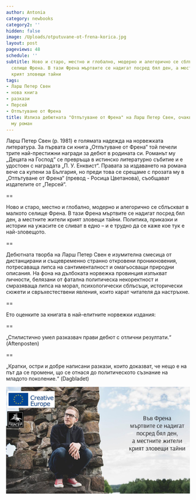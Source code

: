 ```yaml
---
author: Antonia
category: newbooks
category2: ''
hidden: false
image: /Uploads/otputuvane-ot-frena-korica.jpg
layout: post
pageviews: 48
schedule: ''
subtitle: Ново и старо, местно и глобално, модерно и алегорично се сблъскват в малкото
  селище Френа. В тази Френа мъртвите се надигат посред бял ден, а местните жители
  крият зловещи тайни
tags:
- Ларш Петер Свен
- нова книга
- разкази
- Персей
- Отпътуване от Френа
title: Излиза дебютната "Отпътуване от Френа" на Ларш Петер Свен, очакваме и награждавания
  му роман
---
```


Ларш Петер Свен (р. 1981) е голямата надежда на норвежката литература. За първата си книга „Отпътуване от Френа“ той печели трите най-престижни награди за дебют в родината си. Романът му „Децата на Господ“ се превръща в истинско литературно събитие и е удостоен с наградата „П. У. Енквист“. Правата за издаването на романа вече са купени за България, но преди това се срещаме с прозата му в „Отпътуване от Френа“ (превод - Росица Цветанова), съобщават издателите от „Персей“.

\==

Ново и старо, местно и глобално, модерно и алегорично се сблъскват в малкото селище Френа. В тази Френа мъртвите се надигат посред бял ден, а местните жители крият зловещи тайни. Политика, приказки и истории на ужасите се сливат в едно – и е трудно да се каже кое тук е най-зловещото.

\==

Дебютната творба на Ларш Петер Свен е изумителна смесица от дистанцирани и същевременно странно откровени проникновения, потресаваща липса на сантименталност и омагьосващи природни описания. На фона на дълбоката норвежка провинция изпъкват личности, белязани от фатална политическа некоректност и смразяваща липса на морал, психологически сблъсъци, исторически сюжети и свръхестествени явления, които карат читателя да настръхне.

\==

Ето оценките за книгата в най-елитните норвежки издания:

\==

„Стилистично умел разказвач прави дебют с отлични резултати.“ (Aftenposten)

\==

„Кратки, остри и добре написани разкази, които доказват, че нещо е на път да се промени, що се отнася до политическото съзнание на младото поколение.“ (Dagbladet)

![](/Uploads/larshpetersven.jpg)